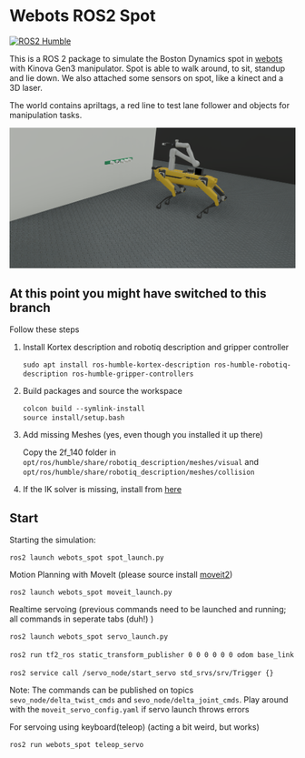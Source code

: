 # Webots ROS2 Spot

[![ROS2 Humble](https://github.com/MASKOR/webots_ros2_spot/actions/workflows/test_ros2_humble.yml/badge.svg?branch=main)](https://github.com/MASKOR/webots_ros2_spot/actions/workflows/test_ros2_humble.yml)

This is a ROS 2 package to simulate the Boston Dynamics spot in [webots](https://cyberbotics.com/) with Kinova Gen3 manipulator. Spot is able to walk around, to sit, standup and lie down. We also attached some sensors on spot, like a kinect and a 3D laser.

The world contains apriltags, a red line to test lane follower and objects for manipulation tasks.

![Spot](spot.png)

## At this point you might have switched to this branch

Follow these steps

1. Install Kortex description and robotiq description and gripper controller
    ```
    sudo apt install ros-humble-kortex-description ros-humble-robotiq-description ros-humble-gripper-controllers
    ```

2. Build packages and source the workspace
    ```
    colcon build --symlink-install
    source install/setup.bash
    ```

3. Add missing Meshes (yes, even though you installed it up there)

    Copy the 2f_140 folder in ```opt/ros/humble/share/robotiq_description/meshes/visual``` and ```opt/ros/humble/share/robotiq_description/meshes/collision```

4. If the IK solver is missing, install from [here](https://github.com/PickNikRobotics/pick_ik)

## Start
Starting the simulation:
```
ros2 launch webots_spot spot_launch.py
```


Motion Planning with MoveIt (please source install [moveit2](https://moveit.picknik.ai/humble/doc/tutorials/getting_started/getting_started.html#create-a-colcon-workspace-and-download-tutorials))
```
ros2 launch webots_spot moveit_launch.py 
```

Realtime servoing (previous commands need to be launched and running; all commands in seperate tabs (duh!) )
```
ros2 launch webots_spot servo_launch.py

ros2 run tf2_ros static_transform_publisher 0 0 0 0 0 0 odom base_link

ros2 service call /servo_node/start_servo std_srvs/srv/Trigger {}
```
Note: The commands can be published on topics ```sevo_node/delta_twist_cmds``` and ```sevo_node/delta_joint_cmds```. Play around with the `moveit_servo_config.yaml` if servo launch throws errors

For servoing using keyboard(teleop) (acting a bit weird, but works)
```
ros2 run webots_spot teleop_servo 
```
